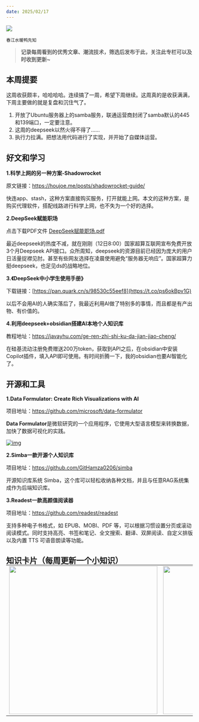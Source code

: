 ```yaml
---
date: 2025/02/17
---
```


<img src="https://weekly-liulei.oss-cn-beijing.aliyuncs.com/images/20250215204418172.jpeg"/>

<small>春江水暖鸭先知</small>  

>**记录每周看到的优秀文章、潮流技术，筛选后发布于此，关注此专栏可以及时收到更新~**  



## 本周提要

这周收获颇丰，哈哈哈哈。连续搞了一周，希望下周继续。这周真的是收获满满，下周主要做的就是复盘和沉住气了。

1. 开放了Ubuntu服务器上的samba服务，联通运营商封闭了samba默认的445和139端口，一定要注意。
2. 这周的deepseek以然火得不得了……
3. 执行力拉满。把想法用代码进行了实现，并开始了自媒体运营。


## 好文和学习

**1.科学上网的另一种方案-Shadowrocket**

原文链接：<https://houjoe.me/posts/shadowrocket-guide/>

快连app、stash，这种方案直接购买服务，打开就能上网。本文的这种方案，是购买代理软件，搭配线路进行科学上网，也不失为一个好的选择。  

**2.DeepSeek赋能职场**

点击下载PDF文件  <a href="https://weekly.liulei.org/public/pdf/DeepSeek赋能职场.pdf" target="_blank">DeepSeek赋能职场.pdf</a>  

最近deepseek的热度不减，就在刚刚（12日8:00）国家超算互联网宣布免费开放3个月Deepseek API接口。众所周知，deepseek的资源目前已经因为庞大的用户日活量捉襟见肘。甚至有些网友选择在凌晨使用避免“服务器无响应”。国家超算力挺deepseek，也足见ds的战略地位。

**3.《DeepSeek中小学生使用手册》**

下载链接：[https://pan.quark.cn/s/98530c55eef8](https://t.co/ps6okBpv1G)

以后不会用AI的人确实落后了，我最近利用AI做了特别多的事情，而且都是有产出物、有价值的。

**4.利用deepseek+obsidian搭建AI本地个人知识库**

教程地址：<https://javayhu.com/ge-ren-zhi-shi-ku-da-jian-jiao-cheng/>

在硅基流动注册免费赠送200万token，获取到API之后，在obsidian中安装Copilot插件，填入API即可使用。有时间折腾一下，我的obsidian也要AI智能化了。




## 开源和工具

**1.Data Formulator: Create Rich Visualizations with AI**

项目地址：<https://github.com/microsoft/data-formulator> 

**Data Formulator**是微软研究的一个应用程序，它使用大型语言模型来转换数据，加快了数据可视化的实践。

[![img](https://github.com/microsoft/data-formulator/raw/main/public/data-formulator-screenshot.png)](https://codespaces.new/microsoft/data-formulator?quickstart=1)

**2.Simba一款开源个人知识库**

项目地址：<https://github.com/GitHamza0206/simba>

开源知识库系统 Simba，这个库可以轻松收纳各种文档，并且与任意RAG系统集成作为后端知识库。

**3.Readest一款高颜值阅读器**

项目地址：<https://github.com/readest/readest>

支持多种电子书格式，如 EPUB、MOBI、PDF 等，可以根据习惯设置分页或滚动阅读模式。同时支持高亮、书签和笔记、全文搜索、翻译、双屏阅读、自定义排版以及内置 TTS 可语音朗读等功能。



## 知识卡片（每周更新一个小知识）

<table style="margin-top:-20px; border: 0;" >
    <tr>
        <td>
          <img src="https://weekly-liulei.oss-cn-beijing.aliyuncs.com/images/20250215204856769.jpeg" width="400"/>
        </td>
        <td>
			<img src="https://weekly-liulei.oss-cn-beijing.aliyuncs.com/images/20250215204925291.jpeg" width="400"/>
        </td>
        <td>
         <img src="https://weekly-liulei.oss-cn-beijing.aliyuncs.com/images/20250215205113908.jpeg" width="400"/>
        </td>
    </tr>
</table>

